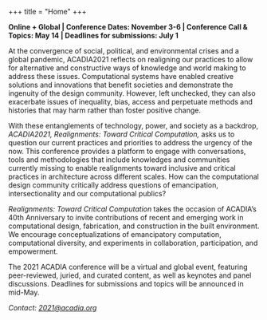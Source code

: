 +++
title = "Home"
+++

**Online + Global | Conference Dates: November 3-6 | Conference Call & Topics: May 14 | Deadlines for submissions: July 1**

At the convergence of social, political, and environmental crises and a global pandemic, ACADIA2021 reflects on
realigning our practices to allow for alternative and constructive ways of knowledge and world making to address
these issues.
Computational systems have enabled creative solutions and innovations that benefit societies and demonstrate the
ingenuity of the design community. However, left unchecked, they can also exacerbate issues of inequality, bias,
access and perpetuate methods and histories that may harm rather than foster positive change.

With these entanglements of technology, power, and society as a backdrop, 
*ACADIA2021, Realignments: Toward Critical Computation,*
asks us to question our current practices and priorities to address the urgency of the now. This conference
provides a platform to engage with conversations, tools and methodologies that include knowledges and communities
currently missing to enable realignments toward inclusive and critical practices in architecture across different scales.
How can the computational design community critically address questions of emancipation,
intersectionality and our computational publics?

*Realignments: Toward Critical Computation* takes the occasion of ACADIA’s 40th Anniversary to invite
contributions of recent and emerging work in computational design, fabrication, and construction in the built
environment. We encourage conceptualizations of emancipatory computation, computational diversity, and experiments
in collaboration, participation, and empowerment.

The 2021 ACADIA conference will be a virtual and global event, featuring peer-reviewed, juried, and curated
content, as well as keynotes and panel discussions. Deadlines for submissions and topics will be announced in
mid-May.

*Contact: 2021@acadia.org*